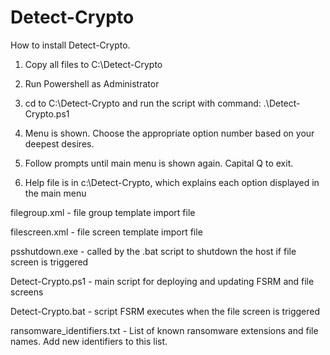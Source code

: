 
# Detect-Crypto

How to install Detect-Crypto.

1. Copy all files to C:\Detect-Crypto

2. Run Powershell as Administrator

3. cd to C:\Detect-Crypto and run the script with command:
  .\Detect-Crypto.ps1

5. Menu is shown. Choose the appropriate option number based on your deepest desires.

6. Follow prompts until main menu is shown again. Capital Q to exit. 

7. Help file is in c:\Detect-Crypto, which explains each option displayed in the main menu


filegroup.xml - file group template import file

filescreen.xml - file screen template import file 

psshutdown.exe - called by the .bat script to shutdown the host if file screen is triggered  

Detect-Crypto.ps1 - main script for deploying and updating FSRM and file screens

Detect-Crypto.bat - script FSRM executes when the file screen is triggered

ransomware_identifiers.txt - List of known ransomware extensions and file names. Add new identifiers to this list.



